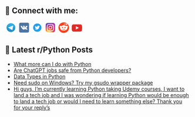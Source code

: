 ## 🔎 Connect with me:
[<img src="https://github.com/bullbesh/bullbesh/blob/main/images/Telegram.png" width="32" height="32" />](https://t.me/bullbesh)
[<img src="https://github.com/bullbesh/bullbesh/blob/main/images/VK.png" width="32" height="32" />](https://vk.com/bullbesh)
[<img src="https://github.com/bullbesh/bullbesh/blob/main/images/Twitter.png" width="32" height="32" />](https://twitter.com/bullbesh1)
[<img src="https://github.com/bullbesh/bullbesh/blob/main/images/Instagram.png" width="32" height="32" />](https://www.instagram.com/bullbesh)
[<img src="https://github.com/bullbesh/bullbesh/blob/main/images/Reddit.png" width="32" height="32" />](https://www.reddit.com/user/bullbesh)
[<img src="https://github.com/bullbesh/bullbesh/blob/main/images/YouTube.png" width="32" height="32" />](https://www.youtube.com/channel/UCtfjRs6uzgq5mfm8S06WTcg)

## 📕 Latest r/Python Posts
<!-- BLOG-POST-LIST:START -->
- [What more can I do with Python](https://www.reddit.com/r/Python/comments/13vehc7/what_more_can_i_do_with_python/)
- [Are ChatGPT jobs safe from Python developers?](https://www.reddit.com/r/Python/comments/13vdcmk/are_chatgpt_jobs_safe_from_python_developers/)
- [Data Types in Python](https://www.reddit.com/r/Python/comments/13vcnu3/data_types_in_python/)
- [Need sudo on Windows? Try my gsudo wrapper package](https://www.reddit.com/r/Python/comments/13vbzat/need_sudo_on_windows_try_my_gsudo_wrapper_package/)
- [Hi guys, I’m currently learning Python taking Udemy courses, I want to land a tech job and I was wondering if learning Python would be enough to land a tech job or would I need to learn something else? Thank you for your reply’s](https://www.reddit.com/r/Python/comments/13vba8h/hi_guys_im_currently_learning_python_taking_udemy/)
<!-- BLOG-POST-LIST:END -->
